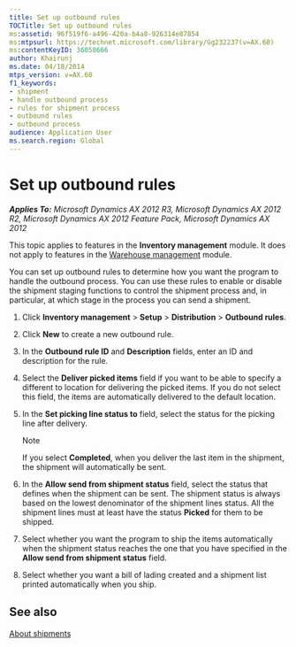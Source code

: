 ```yaml
---
title: Set up outbound rules
TOCTitle: Set up outbound rules
ms:assetid: 96f519f6-a496-420a-b4a8-926314e87854
ms:mtpsurl: https://technet.microsoft.com/library/Gg232237(v=AX.60)
ms:contentKeyID: 36058666
author: Khairunj
ms.date: 04/18/2014
mtps_version: v=AX.60
f1_keywords:
- shipment
- handle outbound process
- rules for shipment process
- outbound rules
- outbound process
audience: Application User
ms.search.region: Global
---
```


# Set up outbound rules 


_**Applies To:** Microsoft Dynamics AX 2012 R3, Microsoft Dynamics AX 2012 R2, Microsoft Dynamics AX 2012 Feature Pack, Microsoft Dynamics AX 2012_

This topic applies to features in the **Inventory management** module. It does not apply to features in the [Warehouse management](warehouse-management.md) module.

You can set up outbound rules to determine how you want the program to handle the outbound process. You can use these rules to enable or disable the shipment staging functions to control the shipment process and, in particular, at which stage in the process you can send a shipment.

1.  Click **Inventory management** \> **Setup** \> **Distribution** \> **Outbound rules**.

2.  Click **New** to create a new outbound rule.

3.  In the **Outbound rule ID** and **Description** fields, enter an ID and description for the rule.

4.  Select the **Deliver picked items** field if you want to be able to specify a different to location for delivering the picked items. If you do not select this field, the items are automatically delivered to the default location.

5.  In the **Set picking line status to** field, select the status for the picking line after delivery.
    

    > [!NOTE]
    > <P>If you select <STRONG>Completed</STRONG>, when you deliver the last item in the shipment, the shipment will automatically be sent.</P>



6.  In the **Allow send from shipment status** field, select the status that defines when the shipment can be sent. The shipment status is always based on the lowest denominator of the shipment lines status. All the shipment lines must at least have the status **Picked** for them to be shipped.

7.  Select whether you want the program to ship the items automatically when the shipment status reaches the one that you have specified in the **Allow send from shipment status** field.

8.  Select whether you want a bill of lading created and a shipment list printed automatically when you ship.

## See also

[About shipments](about-shipments.md)

  


